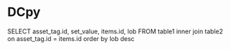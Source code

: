 # DCpy
SELECT asset_tag.id, set_value, items.id, lob
FROM table1
inner join table2
on asset_tag.id = items.id
order by lob desc